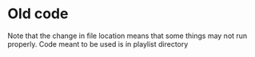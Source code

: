 # Old code

Note that the change in file location means that some things may not run properly. Code meant to be used is in playlist directory